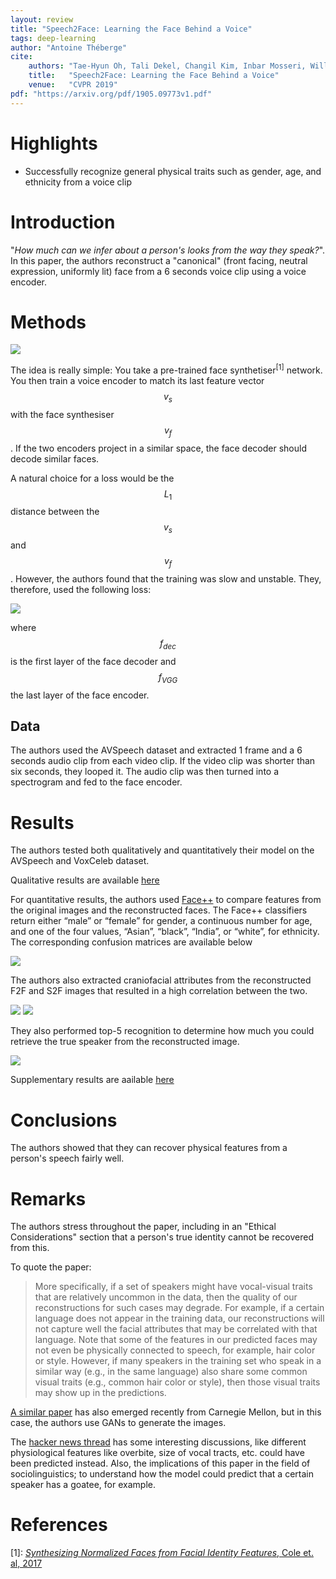```yaml
---
layout: review
title: "Speech2Face: Learning the Face Behind a Voice"
tags: deep-learning
author: "Antoine Théberge"
cite:
    authors: "Tae-Hyun Oh, Tali Dekel, Changil Kim, Inbar Mosseri, William T. Freeman, Michael Rubinstein, Wojciech Matusik"
    title:   "Speech2Face: Learning the Face Behind a Voice"
    venue:   "CVPR 2019"
pdf: "https://arxiv.org/pdf/1905.09773v1.pdf"
---
```



# Highlights

- Successfully recognize general physical traits such as gender, age, and ethnicity from a voice clip

# Introduction

"_How much can we infer about a person's looks from the way they speak?_". In this paper, the authors reconstruct a "canonical" (front facing, neutral expression, uniformly lit) face from a 6 seconds voice clip using a voice encoder.

# Methods

![](/article/images/Speech2Face/method.jpeg)

The idea is really simple: You take a pre-trained face synthetiser<sup>[1]</sup> network. You then train a voice encoder to match its last feature vector $$v_s$$ with the face synthesiser $$v_f$$. If the two encoders project in a similar space, the face decoder should decode similar faces.

A natural choice for a loss would be the $$L_1$$ distance between the $$v_s$$ and $$v_f$$. However, the authors found that the training was slow and unstable. They, therefore, used the following loss:

![](/article/images/Speech2Face/loss.jpeg)

where $$f_{dec}$$ is the first layer of the face decoder and $$f_{VGG}$$ the last layer of the face encoder.

## Data

The authors used the AVSpeech dataset and extracted 1 frame and a 6 seconds audio clip from each video clip. If the video clip was shorter than six seconds, they looped it. The audio clip was then turned into a spectrogram and fed to the face encoder.

# Results

The authors tested both qualitatively and quantitatively their model on the AVSpeech and VoxCeleb dataset.

Qualitative results are available [here](https://speech2face.github.io/supplemental/index.html#fig3)

For quantitative results, the authors used [Face++](https://www.faceplusplus.com/attributes/) to compare features from the original images and the reconstructed faces. The Face++ classifiers return either “male” or “female” for gender, a continuous number for age, and one of the four values, “Asian”, “black”, “India”, or “white”, for ethnicity. The corresponding confusion matrices are available below

![](/article/images/Speech2Face/fig4.png)

The authors also extracted craniofacial attributes from the reconstructed F2F and S2F images that resulted in a high correlation between the two.

![](/article/images/Speech2Face/craniofacial.jpg)
![](/article/images/Speech2Face/table.jpg)

They also performed top-5 recognition to determine how much you could retrieve the true speaker from the reconstructed image.

![](/article/images/Speech2Face/top5.jpeg)

Supplementary results are aailable [here](https://speech2face.github.io/supplemental/index.html)

# Conclusions

The authors showed that they can recover physical features from a person's speech fairly well. 

# Remarks

The authors stress throughout the paper, including in an "Ethical Considerations" section that a person's true identity cannot be recovered from this. 

To quote the paper:
> More specifically, if a set of speakers might have vocal-visual traits that are relatively uncommon in the data, then the quality of our reconstructions for such cases may degrade. For example, if a certain language does not appear in the training data, our reconstructions will not capture well the facial attributes that may be correlated with that language. Note that some of the features in our predicted faces may not even be physically connected to speech, for example, hair color or style. However, if many speakers in the training set who speak in a similar way (e.g., in the same language) also share some common visual traits (e.g., common hair color or style), then those visual traits may show up in the predictions.

[A similar paper](https://arxiv.org/pdf/1905.10604.pdf) has also emerged recently from Carnegie Mellon, but in this case, the authors use GANs to generate the images.

The [hacker news thread](https://news.ycombinator.com/item?id=20016177) has some interesting discussions, like different physiological features like overbite, size of vocal tracts, etc. could have been predicted instead. Also, the implications of this paper in the field of sociolinguistics; to understand how the model could predict that a certain speaker has a goatee, for example.

# References
\[1\]: [_Synthesizing Normalized Faces from Facial Identity Features_, Cole et. al, 2017](https://arxiv.org/abs/1701.04851)
